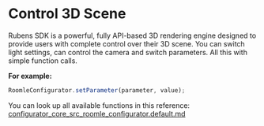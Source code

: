 # Control 3D Scene

Rubens SDK is a powerful, fully API-based 3D rendering engine designed to provide users with complete control over their 3D scene. You can switch light settings, can control the camera and switch parameters. All this with simple function calls.&#x20;

**For example:**&#x20;

```typescript
RoomleConfigurator.setParameter(parameter, value);
```

You can look up all available functions in this reference: [configurator\_core\_src\_roomle\_configurator.default.md](../rubens-sdk-reference/classes/configurator\_core\_src\_roomle\_configurator.default.md "mention")
